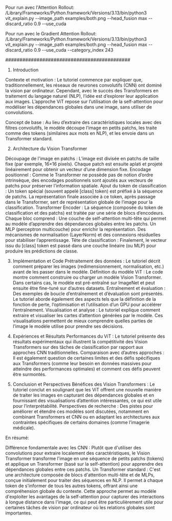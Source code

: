 Pour run avec l'Attention Rollout:
/Library/Frameworks/Python.framework/Versions/3.13/bin/python3 vit_explain.py --image_path examples/both.png --head_fusion max --discard_ratio 0.9 --use_cuda

Pour run avec le Gradient Attention Rollout:
/Library/Frameworks/Python.framework/Versions/3.13/bin/python3 vit_explain.py --image_path examples/both.png --head_fusion max --discard_ratio 0.9 --use_cuda --category_index 243


############################################

1. Introduction

Contexte et motivation :
Le tutoriel commence par expliquer que, traditionnellement, les réseaux de neurones convolutifs (CNN) ont dominé la vision par ordinateur. Cependant, avec le succès des Transformers en traitement du langage naturel (NLP), l’idée est d’explorer leur application aux images. L’approche ViT repose sur l’utilisation de la self-attention pour modéliser les dépendances globales dans une image, sans utiliser de convolutions.

Concept de base :
Au lieu d’extraire des caractéristiques locales avec des filtres convolutifs, le modèle découpe l’image en petits patchs, les traite comme des tokens (similaires aux mots en NLP), et les envoie dans un Transformer standard.


2. Architecture du Vision Transformer

Découpage de l'image en patchs :
L’image est divisée en patchs de taille fixe (par exemple, 16×16 pixels). Chaque patch est ensuite aplati et projeté linéairement pour obtenir un vecteur d’une dimension fixe.
Encodage positionnel :
Comme le Transformer ne possède pas de notion d’ordre intrinsèque, des encodages positionnels sont ajoutés aux vecteurs de patchs pour préserver l’information spatiale.
Ajout du token de classification :
Un token spécial (souvent appelé [class] token) est préfixé à la séquence de patchs. La représentation finale associée à ce token, après passage dans le Transformer, sert de représentation globale de l’image pour la classification.
Transformer Encoder :
La séquence (composée du token de classification et des patchs) est traitée par une série de blocs d’encodeurs. Chaque bloc comprend :
Une couche de self-attention multi-tête qui permet au modèle d’apprendre des dépendances globales entre les patchs.
Un MLP (perceptron multicouche) pour enrichir la représentation.
Des mécanismes de normalisation (LayerNorm) et des connexions résiduelles pour stabiliser l’apprentissage.
Tête de classification :
Finalement, le vecteur issu du [class] token est passé dans une couche linéaire (ou MLP) pour produire les prédictions de classe.


3. Implémentation et Code
Prétraitement des données :
Le tutoriel décrit comment préparer les images (redimensionnement, normalisation, etc.) avant de les passer dans le modèle.
Définition du modèle ViT :
Le code montre comment construire ou charger un modèle Vision Transformer. Dans certains cas, le modèle est pré-entraîné sur ImageNet et peut ensuite être fine-tuné sur d’autres datasets.
Entraînement et évaluation :
Des exemples de boucle d’entraînement et d’évaluation sont présentés. Le tutoriel aborde également des aspects tels que la définition de la fonction de perte, l’optimisation et l’utilisation d’un GPU pour accélérer l’entraînement.
Visualisation et analyse :
Le tutoriel explique comment extraire et visualiser les cartes d’attention générées par le modèle. Ces visualisations permettent de mieux comprendre quelles parties de l’image le modèle utilise pour prendre ses décisions.


4. Expériences et Résultats
Performances du ViT :
Le tutoriel présente des résultats expérimentaux qui illustrent la compétitivité des Vision Transformers sur des tâches de classification par rapport aux approches CNN traditionnelles.
Comparaison avec d’autres approches :
Il est également question de certaines limites et des défis spécifiques aux Transformers (comme leur besoin en données massives pour atteindre des performances optimales) et comment ces défis peuvent être surmontés.


5. Conclusion et Perspectives
Bénéfices des Vision Transformers :
Le tutoriel conclut en soulignant que les ViT offrent une nouvelle manière de traiter les images en capturant des dépendances globales et en fournissant des visualisations d’attention intéressantes, ce qui est utile pour l’interprétabilité.
Perspectives de recherche :
Des pistes pour améliorer et étendre ces modèles sont discutées, notamment en combinant Transformers et CNN ou en adaptant les architectures aux contraintes spécifiques de certains domaines (comme l’imagerie médicale).


En résumé:

Différence fondamentale avec les CNN :
Plutôt que d'utiliser des convolutions pour extraire localement des caractéristiques, le Vision Transformer transforme l'image en une séquence de petits patchs (tokens) et applique un Transformer (basé sur la self-attention) pour apprendre des dépendances globales entre ces patchs.
Un Transformer standard :
C'est une architecture composée de blocs d'attention multi-tête et de MLPs, conçue initialement pour traiter des séquences en NLP. Il permet à chaque token de s'informer de tous les autres tokens, offrant ainsi une compréhension globale du contexte.
Cette approche permet au modèle d'exploiter les avantages de la self-attention pour capturer des interactions à longue distance dans l'image, ce qui peut être particulièrement utile pour certaines tâches de vision par ordinateur où les relations globales sont importantes.